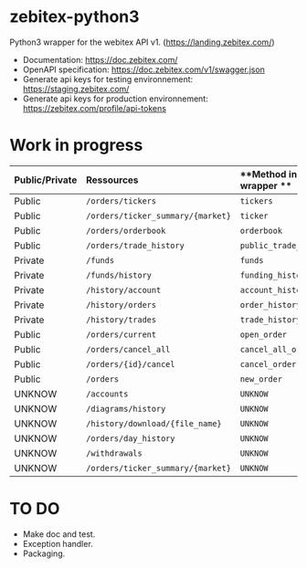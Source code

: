 # zebitex-python3
 Python3 wrapper for the webitex API v1. (https://landing.zebitex.com/)

- Documentation: https://doc.zebitex.com/
- OpenAPI specification: https://doc.zebitex.com/v1/swagger.json
- Generate api keys for testing environnement: https://staging.zebitex.com/
- Generate api keys for production environnement: https://zebitex.com/profile/api-tokens 

# Work in progress
|**Public/Private**|**Ressources**                      |**Method in wrapper **|**Developed**|**Documented**|**Tested**|
|:-----------------|:-----------------------------------|:---------------------------|:-:|:-:|:-:|
Public             | `/orders/tickers`                  | `tickers`                  | ✔ | ✘ | ✘ |
Public             | `/orders/ticker_summary/{market}`  | `ticker`                   | ✔ | ✘ | ✘ |
Public             | `/orders/orderbook`                | `orderbook`                | ✔ | ✘ | ✘ |
Public             | `/orders/trade_history`            | `public_trade_history`     | ✔ | ✘ | ✘ |
Private            | `/funds`                           | `funds`                    | ✔ | ✘ | ✘ |
Private            | `/funds/history`                   | `funding_history`          | ✘ | ✘ | ✘ |
Private            | `/history/account`                 | `account_history`          | ✘ | ✘ | ✘ |
Private            | `/history/orders`                  | `order_history`            | ✘ | ✘ | ✘ |
Private            | `/history/trades`                  | `trade_history`            | ✔ | ✘ | ✘ |
Public             | `/orders/current`                  | `open_order`               | ✔ | ✘ | ✘ |
Public             | `/orders/cancel_all`               | `cancel_all_orders`        | ✔ | ✘ | ✘ |
Public             | `/orders/{id}/cancel`              | `cancel_order`             | ✘ | ✘ | ✘ |
Public             | `/orders`                          | `new_order`                | ✔ | ✘ | ✘ |           | ` `                           
UNKNOW             | `/accounts`                        | `UNKNOW`                   | ✘ | ✘ | ✘ |
UNKNOW             | `/diagrams/history`                | `UNKNOW`                   | ✘ | ✘ | ✘ |
UNKNOW             | `/history/download/{file_name}`    | `UNKNOW`                   | ✘ | ✘ | ✘ |
UNKNOW             | `/orders/day_history`              | `UNKNOW`                   | ✘ | ✘ | ✘ |
UNKNOW             | `/withdrawals`                     | `UNKNOW`                   | ✘ | ✘ | ✘ |
UNKNOW             | `/orders/ticker_summary/{market}`  | `UNKNOW`                   | ✘ | ✘ | ✘ |

# TO DO
- Make doc and test.
- Exception handler.
- Packaging.
